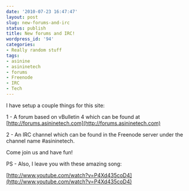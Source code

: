```yaml
---
date: '2010-07-23 16:47:47'
layout: post
slug: new-forums-and-irc
status: publish
title: New forums and IRC!
wordpress_id: '94'
categories:
- Really random stuff
tags:
- asinine
- asininetech
- forums
- Freenode
- IRC
- Tech
---
```


I have setup a couple things for this site:

1 - A forum based on vBulletin 4 which can be found at [http://forums.asininetech.com](http://forums.asininetech.com)

2 - An IRC channel which can be found in the Freenode server under the channel name #asininetech.

Come join us and have fun!

PS - Also, I leave you with these amazing song:

[http://www.youtube.com/watch?v=P4Xd435coD4](http://www.youtube.com/watch?v=P4Xd435coD4)
